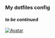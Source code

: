 ### My dotfiles config

#### *to be continued*

[<img src="https://avatars2.githubusercontent.com/u/12513631?v=3&u=234b7da43fb35407c208d4cc69fd281eec43c84e&s=400" alt="Avatar">](https://github.com/taleh007)
